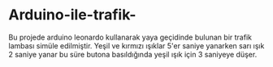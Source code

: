 # Arduino-ile-trafik-
Bu projede arduino leonardo kullanarak yaya geçidinde bulunan bir trafik lambası simüle edilmiştir. Yeşil ve kırmızı ışıklar 5'er saniye yanarken sarı ışık 2 saniye yanar bu süre butona basıldığında yeşil ışık için 3 saniyeye düşer.
